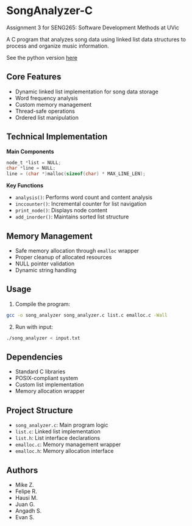 # SongAnalyzer-C

Assignment 3 for SENG265: Software Development Methods at UVic

A C program that analyzes song data using linked list data structures to process and organize music information.

See the python version [here](https://github.com/n4m3name/SongAnalyzer-Py)

## Core Features

- Dynamic linked list implementation for song data storage
- Word frequency analysis
- Custom memory management
- Thread-safe operations
- Ordered list manipulation

## Technical Implementation

**Main Components**
```c
node_t *list = NULL;
char *line = NULL;
line = (char *)malloc(sizeof(char) * MAX_LINE_LEN);
```

**Key Functions**
- `analysis()`: Performs word count and content analysis
- `inccounter()`: Incremental counter for list navigation
- `print_node()`: Displays node content
- `add_inorder()`: Maintains sorted list structure

## Memory Management

- Safe memory allocation through `emalloc` wrapper
- Proper cleanup of allocated resources
- NULL pointer validation
- Dynamic string handling

## Usage

1. Compile the program:
```bash
gcc -o song_analyzer song_analyzer.c list.c emalloc.c -Wall
```

2. Run with input:
```bash
./song_analyzer < input.txt
```

## Dependencies

- Standard C libraries
- POSIX-compliant system
- Custom list implementation
- Memory allocation wrapper

## Project Structure

- `song_analyzer.c`: Main program logic
- `list.c`: Linked list implementation
- `list.h`: List interface declarations
- `emalloc.c`: Memory management wrapper
- `emalloc.h`: Memory allocation interface

## Authors

- Mike Z.
- Felipe R.
- Hausi M.
- Juan G.
- Angadh S.
- Evan S.

